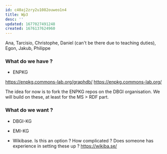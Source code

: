 ```yaml
---
id: c40aj2zry2u1082ouweo1n4
title: Wp3
desc: ''
updated: 1677027491248
created: 1676137624960
---
```



Ana, Tarcisio, Christophe, Daniel (can't be there due to teaching duties), Egon, Jakub, Philippe

### What do we have ?

- ENPKG 

https://enpkg.commons-lab.org/graphdb/
https://enpkg.commons-lab.org/

The idea for now is to fork the ENPKG repos on the DBGI organisation.
We will build on these, at least for the MS > RDF part. 



### What do we want ?

- DBGI-KG
- EMI-KG

- Wikibase. Is this an option ? 
How complicated ? Does someone has experience in setting these up ?
https://wikiba.se/


